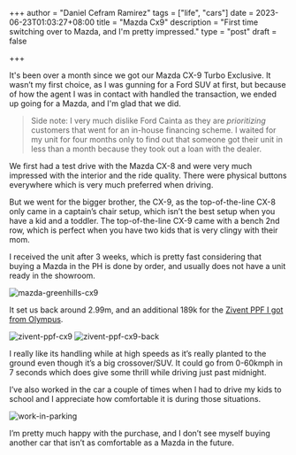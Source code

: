 +++
author = "Daniel Cefram Ramirez"
tags = ["life", "cars"]
date = 2023-06-23T01:03:27+08:00
title = "Mazda Cx9"
description = "First time switching over to Mazda, and I'm pretty impressed."
type = "post"
draft = false

+++

It's been over a month since we got our Mazda CX-9 Turbo Exclusive. It wasn’t my first choice, as I was gunning for a Ford SUV at first, but because of how the agent I was in contact with handled the transaction, we ended up going for a Mazda, and I'm glad that we did.

> Side note: I very much dislike Ford Cainta as they are _prioritizing_ customers that went for an in-house financing scheme. I waited for my unit for four months only to find out that someone got their unit in less than a month because they took out a loan with the dealer.

We first had a test drive with the Mazda CX-8 and were very much impressed with the interior and the ride quality. There were physical buttons everywhere which is very much preferred when driving.  

But we went for the bigger brother, the CX-9, as the top-of-the-line CX-8 only came in a captain’s chair setup, which isn’t the best setup when you have a kid and a toddler. The top-of-the-line CX-9 came with a bench 2nd row, which is perfect when you have two kids that is very clingy with their mom.

I received the unit after 3 weeks, which is pretty fast considering that buying a Mazda in the PH is done by order, and usually does not have a unit ready in the showroom.

![mazda-greenhills-cx9](https://storage.googleapis.com/rmrz-blog.appspot.com/mazda-cx9-greenhills.jpg)

It set us back around 2.99m, and an additional 189k for the [Zivent PPF I got from Olympus](https://www.facebook.com/olympuscarfilms/posts/pfbid0YsLSYGgCC9ZeNhfnS2dptFtv3qnTyLW6W6qRpsNrVFjEURwkFw5FnJLurqDhJhrXl).

![zivent-ppf-cx9](https://storage.googleapis.com/rmrz-blog.appspot.com/Snippet%202023-06-27%20at%2019.35.40%402x.png)
![zivent-ppf-cx9-back](https://storage.googleapis.com/rmrz-blog.appspot.com/Snippet%202023-06-27%20at%2023.47.21%402x.png)

I really like its handling while at high speeds as it’s really planted to the ground even though it’s a big crossover/SUV. It could go from 0-60kmph in 7 seconds which does give some thrill while driving just past midnight.

I’ve also worked in the car a couple of times when I had to drive my kids to school and I appreciate how comfortable it is during those situations.

![work-in-parking](https://storage.googleapis.com/rmrz-blog.appspot.com/IMG_6368.jpeg)

I’m pretty much happy with the purchase, and I don’t see myself buying another car that isn’t as comfortable as a Mazda in the future.
